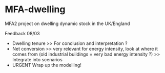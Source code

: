 # MFA-dwelling
MFA2 project on dwelling dynamic stock in the UK/England

Feedback 08/03
* Dwelling tenure >> For conclusion and interpretation ? 
* Net conversion >> very relevant for energy intensity, look at where it comes from (old industrial buildings = very bad energy intensity ?) >> Integrate into scenarios
* URGENT Wrap up the modelling! 

